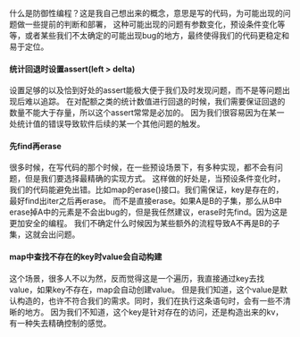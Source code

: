 什么是防御性编程？这是我自己想出来的概念，意思是写的代码，为可能出现的问题做一些提前的判断和部署，
这种可能出现的问题有参数变化，预设条件变化等等，或者某些我们不太确定的可能出现bug的地方，最终使得我们的代码更稳定和易于定位。

#### 统计回退时设置assert(left > delta)
设置足够的以及恰到好处的assert能极大便于我们及时发现问题，而不是等问题出现后难以追踪。
在对配额之类的统计数值进行回退的时候，我们需要保证回退的数量不能大于存量，所以这个assert常常是必加的。
因为我们很容易因为在某一处统计值的错误导致软件后续的某一个其他问题的触发。

#### 先find再erase
很多时候，在写代码的那个时候，在一些预设场景下，有多种实现，都不会有问题，但是我们要选择最精确的实现方式。
这样做的好处是，当预设条件变化时，我们的代码能避免出错。比如map的erase()接口。我们需保证，key是存在的，最好find出iter之后再erase。
而不是直接erase。如果A是B的子集，那么从B中erase掉A中的元素是不会出bug的，但是我任然建议，erase时先find。因为这是更加安全的编程。
我们不确定什么时候因为某些额外的流程导致A不再是B的子集，这就会出问题。

#### map中查找不存在的key时value会自动构建
这个场景，很多人不以为然，反而觉得这是一个遍历，我直接通过key去找value，如果key不存在，map会自动创建value。
但是我们知道，这个value是默认构造的，也许不符合我们的需求。同时，我们在执行这条语句时，会有一些不清晰的地方。
因为我们不知道，这个key是针对存在的访问，还是构造出来的kv，有一种失去精确控制的感觉。
